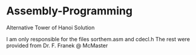 # Assembly-Programming
Alternative Tower of Hanoi Solution

I am only responsible for the files sorthem.asm and cdecl.h
The rest were provided from Dr. F. Franek @ McMaster

